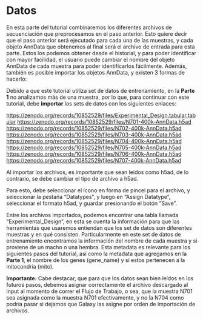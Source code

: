 # Datos

En esta parte del tutorial combinaremos los diferentes archivos de secuenciación que preprocesamos en el paso anterior. Esto quiere decir que el paso anterior será ejecutado para cada una de las muestras, y cada objeto AnnData que obtenemos al final será el archivo de entrada para esta parte. Estos los podemos obtener desde el historial, y para poder identificar con mayor facilidad, el usuario puede cambiar el nombre del objeto AnnData de cada muestra para poder identificarlos fácilmente. Además, también es posible importar los objetos AnnData, y existen 3 formas de hacerlo:

Debido a que este tutorial utiliza set de datos de entrenamiento, en la **Parte 1** no analizamos más de una muestra, por lo que, para continuar con este tutorial, debe **importar** los sets de datos con los siguientes enlaces:

<https://zenodo.org/records/10852529/files/Experimental_Design.tabular.tabular>
<https://zenodo.org/records/10852529/files/N701-400k-AnnData.h5ad>
<https://zenodo.org/records/10852529/files/N702-400k-AnnData.h5ad>
<https://zenodo.org/records/10852529/files/N703-400k-AnnData.h5ad>
<https://zenodo.org/records/10852529/files/N704-400k-AnnData.h5ad>
<https://zenodo.org/records/10852529/files/N705-400k-AnnData.h5ad>
<https://zenodo.org/records/10852529/files/N706-400k-AnnData.h5ad>
<https://zenodo.org/records/10852529/files/N707-400k-AnnData.h5ad>

Al importar los archivos, es importante que sean leídos como h5ad, de lo contrario, se debe cambiar el tipo de archivo a h5ad. 

Para esto, debe seleccionar el ícono en forma de pincel para el archivo, y seleccionar la pestaña “Datatypes”, y luego en “Assign Datatype”, seleccionar el formato h5ad, y guardar presionando el botón “Save”.

Entre los archivos importados, podemos encontrar una tabla llamada “Experimental_Design”, en esta se cuenta la información para que las herramientas que usaremos entiendan que los set de datos son diferentes muestras y en qué consisten. Particularmente en este set de datos de entrenamiento encontramos la información del nombre de cada muestra y si proviene de un macho o una hembra. Esta metadata es relevante para los siguientes pasos del tutorial, así como la metadata que agregamos en la **Parte 1**, el nombre de los genes (gene_name) y si estos pertenecen a la mitocondria (mito).

**Importante:** Cabe destacar, que para que los datos sean bien leídos en los futuros pasos, debemos asignar correctamente el archivo descargado al input al momento de correr el Flujo de Trabajo, o sea, que la muestra N701 sea asignada como la muestra N701 efectivamente, y no la N704 como podría pasar si dejamos que Galaxy las asigne por orden de importación de archivos.

